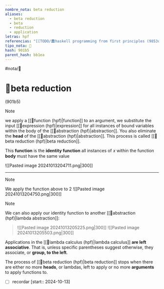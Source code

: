 ```yaml
---
nombre_nota: beta reduction
aliases:
  - beta reduction
  - beta
  - reduction
  - application
letras: hpf
referencias: "[[TODO/🏛️haskell programming from first principles (9853c).md]]"
tipo_nota: 📑
hash: 901b5
parent_hash: bb1ea
---
```


#nota/📑

# 📑beta reduction
<div class="hash">(901b5)</div>


> [!NOTE] 
we apply a [[📑function (hpf)|function]] to an argument, we substitute the input [[📑expression (hpf)|expression]] for all instances of bound variables within the body of the [[📑abstraction (hpf)|abstraction]]. 
You also eliminate the __head__ of the [[📑abstraction (hpf)|abstraction]].
This process is called [[📑beta reduction (hpf)|beta reduction]].

This __function__ is the __identity function__ all instances of 𝑥 within the function __body__ must have the same value

![[Pasted image 20241013204711.png|300]]

--- 

> [!NOTE] 
We apply the function above to 2 
![[Pasted image 20241013204750.png|300]]



> [!NOTE] 
We can also apply our identity function to another [[📑abstraction (hpf)|lambda abstraction]]:
>![[Pasted image 20241013205225.png|300]]
>![[Pasted image 20241013205503.png|300]]

Applications in the [[📑lambda calculus (hpf)|lambda calculus]] __are left associative__. That
is, unless specific parentheses suggest otherwise, they associate,
or __group, to the left__.


The process of [[📑beta reduction (hpf)|beta reduction]] stops when there are either no more __heads__, or lambdas, left to apply or no more __arguments__ to apply functions to.


- [ ] recordar  [start:: 2024-10-13]
